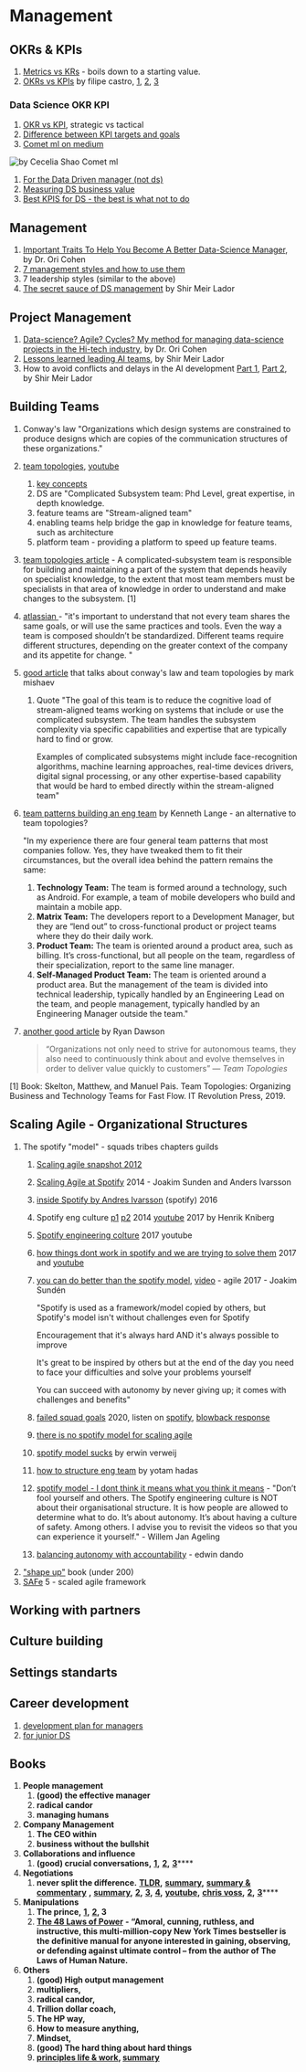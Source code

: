 # Management

## OKRs & KPIs

1. [Metrics vs KRs](https://www.perdoo.com/resources/the-difference-between-metrics-kpis-key-results/) - boils down to a starting value.
2. [OKRs vs KPIs](https://medium.com/@meetfelipe/okr-vs-kpis-what-is-the-difference-ffa54673fcf1) by filipe castro, [1](https://weekdone.com/okr-comparison/okr-vs-kpi), [2](https://www.wrike.com/blog/kpis-vs-okrs-compare-need-successful/), [3](https://www.whatmatters.com/resources/difference-between-okr-kpi)

### Data Science OKR KPI

1. [OKR vs KPI](https://www.clearpointstrategy.com/okrs-vs-kpis/), strategic vs tactical
2. [Difference between KPI targets and goals](https://bernardmarr.com/default.asp?contentID=1346)
3. [Comet ml on medium](https://medium.com/comet-ml/a-data-scientists-guide-to-communicating-results-c79a5ef3e9f1)

![by Cecelia Shao Comet ml](https://lh6.googleusercontent.com/GCeELl5VNGKVhpmNZoG9miSeX4ZrzjtzkZsdRm5\_hCkfXOj7IVmKi\_h0siSRdd511x\_7R4-5z3BiqPHojlySEtQ38giPRdozYeeYKGEo0GDTy2jH-TFNDcGP4F8Cxzp5U9t8ATyf)

1. [For the Data Driven manager (not ds)](https://www.klipfolio.com/blog/17-kpi-management-data-driven-manager)
2. [Measuring DS business value](https://blog.dominodatalab.com/measuring-data-science-business-value/)
3. [Best KPIS for DS - the best is what not to do](https://www.quora.com/What-are-the-best-KPIs-for-Data-Science-team)

## Management

1. [Important Traits To Help You Become A Better Data-Science Manager](https://towardsdatascience.com/important-traits-to-help-you-become-a-better-data-science-manager-dc0de3a37961), by Dr. Ori Cohen
2. [7 management styles and how to use them](https://www.breathehr.com/en-gb/blog/topic/business-leadership/best-management-styles-and-how-to-use-them)
3. 7 leadership styles (similar to the above)
4. [The secret sauce of DS management](https://www.youtube.com/watch?v=qO7sl8\_YtJM) by Shir Meir Lador

## Project Management

1. [Data-science? Agile? Cycles? My method for managing data-science projects in the Hi-tech industry](https://towardsdatascience.com/data-science-agile-cycles-my-method-for-managing-data-science-projects-in-the-hi-tech-industry-b289e8a72818), by Dr. Ori Cohen
2. [Lessons learned leading AI teams](https://blogs.intuit.com/blog/2020/06/23/lessons-learned-leading-ai-teams/), by Shir Meir Lador
3. How to avoid conflicts and delays in the AI development [Part 1](https://blogs.intuit.com/blog/2020/12/08/how-to-avoid-conflicts-and-delays-in-the-ai-development-process-part-i/), [Part 2](https://blogs.intuit.com/blog/2021/01/06/how-to-avoid-conflicts-and-delays-in-the-ai-development-process-part-ii/), by Shir Meir Lador

## Building Teams

1. Conway's law "Organizations which design systems are constrained to produce designs which are copies of the communication structures of these organizations."
2. [team topologies](https://teamtopologies.com/), [youtube](https://www.youtube.com/c/TeamTopologies/videos)
   1. [key concepts](https://teamtopologies.com/key-concepts)&#x20;
   2. DS are "Complicated Subsystem team: Phd Level, great expertise, in depth knowledge.&#x20;
   3. feature teams are "Stream-aligned team"
   4. enabling teams help bridge the gap in knowledge for feature teams, such as architecture
   5. platform team - providing a platform to speed up feature teams.
3. [team topologies article](https://www.scaledagileframework.com/organizing-agile-teams-and-arts-team-topologies-at-scale/) - A complicated-subsystem team is responsible for building and maintaining a part of the system that depends heavily on specialist knowledge, to the extent that most team members must be specialists in that area of knowledge in order to understand and make changes to the subsystem. \[1]
4. [atlassian ](https://www.atlassian.com/devops/frameworks/team-structure)- "it's important to understand that not every team shares the same goals, or will use the same practices and tools. Even the way a team is composed shouldn’t be standardized. Different teams require different structures, depending on the greater context of the company and its appetite for change. "
5. [good article](https://betterprogramming.pub/team-topologies-a-new-way-of-thinking-about-teams-8f4853038509) that talks about conway's law and team topologies by mark mishaev
   1.  Quote  "The goal of this team is to reduce the cognitive load of stream-aligned teams working on systems that include or use the complicated subsystem. The team handles the subsystem complexity via specific capabilities and expertise that are typically hard to find or grow.

       Examples of complicated subsystems might include face-recognition algorithms, machine learning approaches, real-time devices drivers, digital signal processing, or any other expertise-based capability that would be hard to embed directly within the stream-aligned team"
6.  &#x20;[team patterns building an eng team](https://www.kennethlange.com/team-patterns-how-to-structure-an-engineering-team/) by Kenneth Lange - an alternative to team topologies?

    "In my experience there are four general team patterns that most companies follow. Yes, they have tweaked them to fit their circumstances, but the overall idea behind the pattern remains the same:

    1. **Technology Team:** The team is formed around a technology, such as Android. For example, a team of mobile developers who build and maintain a mobile app.
    2. **Matrix Team:** The developers report to a Development Manager, but they are “lend out” to cross-functional product or project teams where they do their daily work.
    3. **Product Team:** The team is oriented around a product area, such as billing. It’s cross-functional, but all people on the team, regardless of their specialization, report to the same line manager.
    4. **Self-Managed Product Team:** The team is oriented around a product area. But the management of the team is divided into technical leadership, typically handled by an Engineering Lead on the team, and people management, typically handled by an Engineering Manager outside the team."
7.  [another good article](https://betterprogramming.pub/your-team-structures-aint-working-let-s-apply-team-topologies-470e8d4f7fe5) by Ryan Dawson

    > “Organizations not only need to strive for autonomous teams, they also need to continuously think about and evolve themselves in order to deliver value quickly to customers” — _Team Topologies_

\[1] Book: Skelton, Matthew, and Manuel Pais. Team Topologies: Organizing Business and Technology Teams for Fast Flow. IT Revolution Press, 2019.

## Scaling Agile - Organizational Structures

1. The spotify "model" - squads tribes chapters guilds&#x20;
   1. [Scaling agile snapshot 2012](https://blog.crisp.se/wp-content/uploads/2012/11/SpotifyScaling.pdf)
   2. [Scaling Agile at Spotify](https://www.youtube.com/watch?v=SUR9q\_Qcrk4) 2014 - Joakim Sunden and Anders Ivarsson
   3. [inside Spotify by Andres Ivarsson](https://theagilerevolution.com/2016/07/06/episode-112-inside-spotify-with-anders-ivarsson/) (spotify) 2016
   4. Spotify eng culture [p1](https://engineering.atspotify.com/2014/03/spotify-engineering-culture-part-1/) [p2](https://engineering.atspotify.com/2014/09/spotify-engineering-culture-part-2/) 2014 [youtube](https://www.youtube.com/watch?v=4GK1NDTWbkY) 2017 by Henrik Kniberg
   5. [Spotify engineering colture](https://www.youtube.com/watch?v=4GK1NDTWbkY) 2017 youtube
   6. [how things dont work in spotify and we are trying to solve them](https://www.slideshare.net/jchyip/how-things-still-dont-quite-work-at-spotify-and-how-were-trying-to-solve-it) 2017 and [youtube](https://www.youtube.com/watch?v=VZMf8QJmB98)
   7.  [you can do better than the spotify model](https://agile2017.sched.com/event/ATal/you-can-do-better-than-the-spotify-model-joakim-sunden-catherine-peck-phillips?ref=JeremiahLee), [video](https://vimeo.com/240125835) - agile 2017 - Joakim Sundén

       "Spotify is used as a framework/model copied by others, but Spotify's model isn't without challenges even for Spotify

       Encouragement that it's always hard AND it's always possible to improve

       It's great to be inspired by others but at the end of the day you need to face your difficulties and solve your problems yourself

       You can succeed with autonomy by never giving up; it comes with challenges and benefits"
   8. [failed squad goals](https://www.jeremiahlee.com/posts/failed-squad-goals/) 2020, listen on [spotify](https://anchor.fm/jeremiah-oral-lee/episodes/Spotifys-Failed-SquadGoals-edia0p), [blowback response](https://www.jeremiahlee.com/posts/failed-squad-goals/comments/)
   9. [there is no spotify model for scaling agile](https://vitalitychicago.com/blog/there-is-no-spotify-model-for-scaling-agile/)
   10. [spotify model sucks](https://www.linkedin.com/pulse/spotify-sucks-erwin-verweij/) by erwin verweij
   11. [how to structure eng team](https://www.linkedin.com/pulse/how-structure-engineering-team-scale-yotam-hadass) by yotam hadas
   12. [spotify model - I dont think it means what you think it means](https://medium.com/serious-scrum/you-want-to-adopt-the-spotify-model-i-dont-think-it-means-what-you-think-it-means-7df4316081f) - "Don’t fool yourself and others. The Spotify engineering culture is NOT about their organisational structure. It is how people are allowed to determine what to do. It’s about autonomy. It’s about having a culture of safety. Among others. I advise you to revisit the videos so that you can experience it yourself." - Willem Jan Ageling
   13. [balancing autonomy with accountability](https://www.scrum.org/resources/blog/balancing-autonomy-accountability) - edwin dando
2. ["shape up"](https://basecamp.com/shapeup?ref=JeremiahLee) book (under 200)
3. [SAFe](https://www.scaledagileframework.com/?ref=JeremiahLee) 5 - scaled agile framework

## Working with partners

## Culture building

## Settings standarts&#x20;

## Career development

1. [development plan for managers](https://www.indeed.com/career-advice/career-development/development-plan-for-managers)
2. [for junior DS](https://medium.com/@mbsahar4/my-development-plan-as-a-junior-data-scientist-ec3c68a2b641)

## **Books**&#x20;

1. **People management**
   1. **(good) the effective manager**&#x20;
   2. **radical candor**&#x20;
   3. **managing humans**
2. **Company Management**
   1. **The CEO within**
   2. **business without the bullshit**
3. **Collaborations and influence**
   1. **(good) crucial conversations,** [**1**](https://wikisummaries.org/crucial-conversations-tools-for-talking-when-stakes-are-high/)**,** [**2**](https://slooowdown.wordpress.com/2013/06/09/summary-of-crucial-conversations-tools-for-talking-when-the-stakes-are-high-by-kerry-patterson-joseph-grenny-ron-mcmillan-and-al-swizler/)**,** [**3**](https://fourminutebooks.com/crucial-conversations-summary/)****
4. **Negotiations**
   1. **never split the difference.** [**TLDR**](https://www.linkedin.com/pulse/never-split-difference-tldr-john-dziedzic/)**,** [**summary**](https://www.samuelthomasdavies.com/book-summaries/business/never-split-the-difference/)**,** [**summary & commentary**](https://growth.me/books/never-split-the-difference/) **,** [**summary**](https://www.oberlo.com/blog/never-split-the-difference-by-chris-voss-summary)**,** [**2**](https://www.freshworks.com/crm/sales/sdr-sales-development-reps/summary-of-never-split-the-difference-blog/)**,** [**3**](https://www.samuelthomasdavies.com/book-summaries/business/never-split-the-difference/)**,** [**4**](https://medium.com/@highperformancelifestyle/never-split-the-difference-summary-review-animated-c32f72a36608)**,** [**youtube**](https://www.youtube.com/watch?v=OaEw7ZFs5sU)**,** [**chris voss**](https://www.youtube.com/watch?v=yPsvgmZlVuQ)**,** [**2**](https://www.youtube.com/watch?v=guZa7mQV1l0)**,** [**3**](https://www.youtube.com/watch?v=YNqpQ3zi8iQ)****
5. **Manipulations**
   1. **The prince,** [**1**](https://www.sparknotes.com/philosophy/prince/section3/)**,** [**2**](https://www.cliffsnotes.com/literature/p/the-prince/book-summary)**, 3**
   2. [**The 48 Laws of Power**](https://www.amazon.com/48-Laws-Power-Robert-Greene/dp/0140280197) **- “Amoral, cunning, ruthless, and instructive, this multi-million-copy New York Times bestseller is the definitive manual for anyone interested in gaining, observing, or defending against ultimate control – from the author of The Laws of Human Nature.**
6. **Others**
   1. **(good) High output management**
   2. **multipliers,**&#x20;
   3. **radical candor,**&#x20;
   4. **Trillion dollar coach,**&#x20;
   5. **The HP way,**&#x20;
   6. **How to measure anything,**&#x20;
   7. **Mindset,**
   8. **(good) The hard thing about hard things**
   9. ****[**principles life & work**](https://www.amazon.com/Principles-Life-Work-Ray-Dalio/dp/1501124021)**,**  [**summary**](https://readingraphics.com/book-summary-principles-ray-dalio/)****
